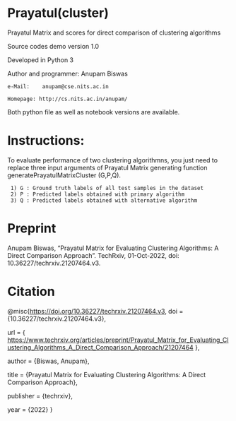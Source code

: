 # Prayatul(cluster)
Prayatul Matrix and scores for direct comparison of clustering algorithms

Source codes demo version 1.0

Developed in Python 3

Author and programmer: Anupam Biswas
    
    e-Mail:    anupam@cse.nits.ac.in                                             
    
    Homepage: http://cs.nits.ac.in/anupam/  
    
    
Both python file as well as notebook versions are available.

# Instructions:

To evaluate performance of two clustering algorithmns, you just need to replace three input arguments of Prayatul Matrix generating function generatePrayatulMatrixCluster (G,P,Q).
    
     1) G : Ground truth labels of all test samples in the dataset 
     2) P : Predicted labels obtained with primary algorithm 
     3) Q : Predicted labels obtained with alternative algorithm
 

# Preprint
 
 Anupam Biswas, “Prayatul Matrix for Evaluating Clustering Algorithms: A Direct Comparison Approach”. TechRxiv, 01-Oct-2022, doi: 10.36227/techrxiv.21207464.v3. 

 # Citation

@misc{https://doi.org/10.36227/techrxiv.21207464.v3,
  doi = {10.36227/techrxiv.21207464.v3},
  
  url = { https://www.techrxiv.org/articles/preprint/Prayatul_Matrix_for_Evaluating_Clustering_Algorithms_A_Direct_Comparison_Approach/21207464 },
  
  author = {Biswas, Anupam},
  

  title = {Prayatul Matrix for Evaluating Clustering Algorithms: A Direct Comparison Approach},
  
  publisher = {techrxiv},
  
  year = {2022}
}
